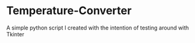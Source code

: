 # Temperature-Converter
A simple python script I created with the intention of testing around with Tkinter

